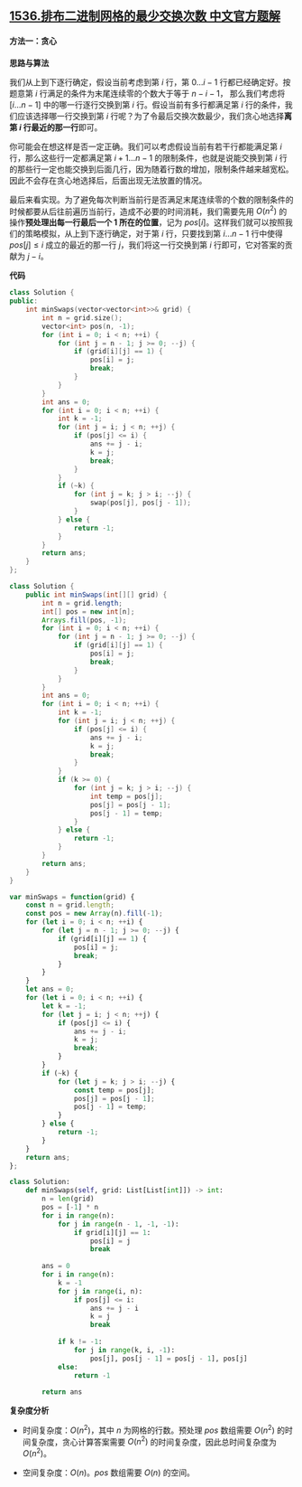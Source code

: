 ## [1536.排布二进制网格的最少交换次数 中文官方题解](https://leetcode.cn/problems/minimum-swaps-to-arrange-a-binary-grid/solutions/100000/pai-bu-er-jin-zhi-wang-ge-de-zui-shao-jiao-huan-ci)

#### 方法一：贪心

**思路与算法**

我们从上到下逐行确定，假设当前考虑到第 $i$ 行，第 $0 \ldots i-1$ 行都已经确定好。按题意第 $i$ 行满足的条件为末尾连续零的个数大于等于 $n-i-1$， 那么我们考虑将 $[i \ldots n-1]$ 中的哪一行逐行交换到第 $i$ 行。假设当前有多行都满足第 $i$ 行的条件，我们应该选择哪一行交换到第 $i$ 行呢？为了令最后交换次数最少，我们贪心地选择**离第 $i$ 行最近的那一行**即可。

你可能会在想这样是否一定正确。我们可以考虑假设当前有若干行都能满足第 $i$ 行，那么这些行一定都满足第 $i+1 \ldots n-1$ 的限制条件，也就是说能交换到第 $i$ 行的那些行一定也能交换到后面几行，因为随着行数的增加，限制条件越来越宽松。因此不会存在贪心地选择后，后面出现无法放置的情况。

最后来看实现。为了避免每次判断当前行是否满足末尾连续零的个数的限制条件的时候都要从后往前遍历当前行，造成不必要的时间消耗，我们需要先用 $O(n^2)$ 的操作**预处理出每一行最后一个 $1$ 所在的位置**，记为 $\textit{pos}[i]$。这样我们就可以按照我们的策略模拟，从上到下逐行确定，对于第 $i$ 行，只要找到第 $i \ldots n-1$ 行中使得 $pos[j]\le i$ 成立的最近的那一行 $j$，我们将这一行交换到第 $i$ 行即可，它对答案的贡献为 $j-i$。

**代码**

```C++ [sol1-C++]
class Solution {
public:
    int minSwaps(vector<vector<int>>& grid) {
        int n = grid.size();
        vector<int> pos(n, -1);
        for (int i = 0; i < n; ++i) {
            for (int j = n - 1; j >= 0; --j) {
                if (grid[i][j] == 1) {
                    pos[i] = j;
                    break;
                }
            }   
        }
        int ans = 0;
        for (int i = 0; i < n; ++i) {
            int k = -1;
            for (int j = i; j < n; ++j) {
                if (pos[j] <= i) {
                    ans += j - i;
                    k = j;
                    break;
                }
            }
            if (~k) {
                for (int j = k; j > i; --j) {
                    swap(pos[j], pos[j - 1]);
                }
            } else {
                return -1;
            }
        }
        return ans;
    }
};
```

```Java [sol1-Java]
class Solution {
    public int minSwaps(int[][] grid) {
        int n = grid.length;
        int[] pos = new int[n];
        Arrays.fill(pos, -1);
        for (int i = 0; i < n; ++i) {
            for (int j = n - 1; j >= 0; --j) {
                if (grid[i][j] == 1) {
                    pos[i] = j;
                    break;
                }
            }   
        }
        int ans = 0;
        for (int i = 0; i < n; ++i) {
            int k = -1;
            for (int j = i; j < n; ++j) {
                if (pos[j] <= i) {
                    ans += j - i;
                    k = j;
                    break;
                }
            }
            if (k >= 0) {
                for (int j = k; j > i; --j) {
                    int temp = pos[j];
                    pos[j] = pos[j - 1];
                    pos[j - 1] = temp;
                }
            } else {
                return -1;
            }
        }
        return ans;
    }
}
```

```JavaScript [sol1-JavaScript]
var minSwaps = function(grid) {
    const n = grid.length;
    const pos = new Array(n).fill(-1);
    for (let i = 0; i < n; ++i) {
        for (let j = n - 1; j >= 0; --j) {
            if (grid[i][j] == 1) {
                pos[i] = j;
                break;
            }
        }   
    }
    let ans = 0;
    for (let i = 0; i < n; ++i) {
        let k = -1;
        for (let j = i; j < n; ++j) {
            if (pos[j] <= i) {
                ans += j - i;
                k = j;
                break;
            }
        }
        if (~k) {
            for (let j = k; j > i; --j) {
                const temp = pos[j];
                pos[j] = pos[j - 1];
                pos[j - 1] = temp;
            }
        } else {
            return -1;
        }
    }
    return ans;
};
```

```Python [sol1-Python3]
class Solution:
    def minSwaps(self, grid: List[List[int]]) -> int:
        n = len(grid)
        pos = [-1] * n
        for i in range(n):
            for j in range(n - 1, -1, -1):
                if grid[i][j] == 1:
                    pos[i] = j
                    break
        
        ans = 0
        for i in range(n):
            k = -1
            for j in range(i, n):
                if pos[j] <= i:
                    ans += j - i
                    k = j
                    break
            
            if k != -1:
                for j in range(k, i, -1):
                    pos[j], pos[j - 1] = pos[j - 1], pos[j]
            else:
                return -1
    
        return ans
```

**复杂度分析**

- 时间复杂度：$O(n^2)$，其中 $n$ 为网格的行数。预处理 $\textit{pos}$ 数组需要 $O(n^2)$ 的时间复杂度，贪心计算答案需要 $O(n^2)$ 的时间复杂度，因此总时间复杂度为 $O(n^2)$。

- 空间复杂度：$O(n)$。$\textit{pos}$ 数组需要 $O(n)$ 的空间。